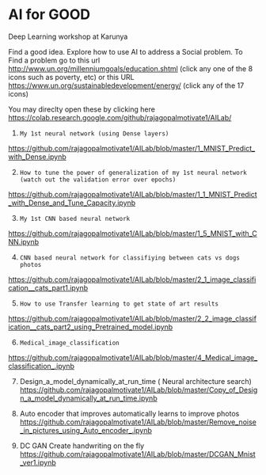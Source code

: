 # AI for GOOD
Deep Learning workshop at Karunya

Find a good idea.  Explore how to use AI to address a Social problem. To Find a problem go to this url http://www.un.org/millenniumgoals/education.shtml (click any one of the 8 icons such as poverty, etc)
or this URL https://www.un.org/sustainabledevelopment/energy/ (click any of the 17 icons)


You may direclty open these by clicking here
https://colab.research.google.com/github/rajagopalmotivate1/AILab/


1.     My 1st neural network (using Dense layers)
https://github.com/rajagopalmotivate1/AILab/blob/master/1_MNIST_Predict_with_Dense.ipynb

2.     How to tune the power of generalization of my 1st neural network (watch out the validation error over epochs)
https://github.com/rajagopalmotivate1/AILab/blob/master/1_1_MNIST_Predict_with_Dense_and_Tune_Capacity.ipynb


3.     My 1st CNN based neural network
https://github.com/rajagopalmotivate1/AILab/blob/master/1_5_MNIST_with_CNN.ipynb


4.     CNN based neural network for classifiying between cats vs dogs photos
https://github.com/rajagopalmotivate1/AILab/blob/master/2_1_image_classification__cats_part1.ipynb


5.     How to use Transfer learning to get state of art results 
https://github.com/rajagopalmotivate1/AILab/blob/master/2_2_image_classification__cats_part2_using_Pretrained_model.ipynb



6.     Medical_image_classification
https://github.com/rajagopalmotivate1/AILab/blob/master/4_Medical_image_classification_.ipynb



7.   Design_a_model_dynamically_at_run_time ( Neural architecture search) 
https://github.com/rajagopalmotivate1/AILab/blob/master/Copy_of_Design_a_model_dynamically_at_run_time.ipynb


8. Auto encoder that improves automatically learns to improve photos 
https://github.com/rajagopalmotivate1/AILab/blob/master/Remove_noise_in_pictures_using_Auto_encoder_.ipynb


9. DC GAN Create handwriting on the fly
https://github.com/rajagopalmotivate1/AILab/blob/master/DCGAN_Mnist_ver1.ipynb
